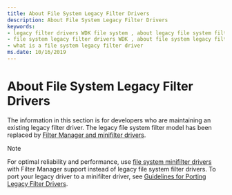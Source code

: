 ```yaml
---
title: About File System Legacy Filter Drivers
description: About File System Legacy Filter Drivers
keywords:
- legacy filter drivers WDK file system , about legacy file system filter drivers
- file system legacy filter drivers WDK , about file system legacy filter drivers
- what is a file system legacy filter driver
ms.date: 10/16/2019
---
```


# About File System Legacy Filter Drivers

The information in this section is for developers who are maintaining an existing legacy filter driver. The legacy file system filter model has been replaced by [Filter Manager and minifilter drivers](./filter-manager-concepts.md).

> [!NOTE]
> For optimal reliability and performance, use [file system minifilter drivers](./filter-manager-concepts.md) with Filter Manager support instead of legacy file system filter drivers. To port your legacy driver to a minifilter driver, see [Guidelines for Porting Legacy Filter Drivers](guidelines-for-porting-legacy-filter-drivers.md).
